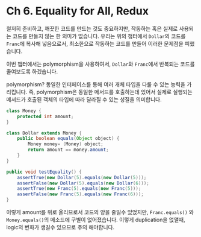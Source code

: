 # Ch 6. Equality for All, Redux

철저히 준비하고, 깨끗한 코드를 만드는 것도 중요하지만,
작동하는 혹은 실제로 사용되는 코드를 만들지 않는 한 의미가 없습니다.
우리는 위의 챕터에서 `Dollar`의 코드를 `Franc`에 복사해 넣음으로서,
최소한으로 작동하는 코드를 만들어 이러한 문제점을 피했습니다.

이번 챕터에서는 polymorphism을 사용하여서, `Dollar`와 `Franc`에서 반복되는 코드를 줄여보도록 하겠습니다.

polymorphism? 동일한 인터페이스를 통해 여러 개체 타입을 다룰 수 있는 능력을 가리킵니다. 즉, polymorphism은 동일한 메서드를 호출하는데 있어서 실제로 실행되는 메서드가 호출된 객체의 타입에 따라 달라질 수 있는 성질을 의미합니다.

```Java
class Money {
    protected int amount;
}
```

```java
class Dollar extends Money {
    public boolean equals(Object object) {
        Money money= (Money) object;
        return amount == money.amount;
    }
}
```

```Java
public void testEquality() {
    assertTrue(new Dollar(5).equals(new Dollar(5)));
    assertFalse(new Dollar(5).equals(new Dollar(6)));
    assertTrue(new Franc(5).equals(new Franc(5)));
    assertFalse(new Franc(5).equals(new Franc(6)));
}
```

이렇게 amount를 위로 올리므로서 코드의 양을 줄일수 있었지만,
`Franc.equals()` 와 `Money.equals()`의 메소드에 구별이 없어졌습니다.
이렇게 duplication을 없앨때, logic의 변화가 생길수 있으므로 주의 해야합니다.
